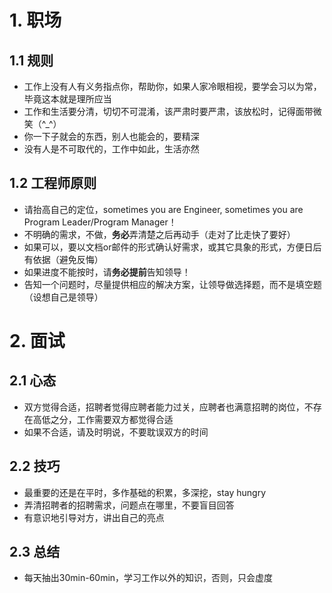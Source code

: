 # 1. 职场

## 1.1 规则

- 工作上没有人有义务指点你，帮助你，如果人家冷眼相视，要学会习以为常，毕竟这本就是理所应当
- 工作和生活要分清，切切不可混淆，该严肃时要严肃，该放松时，记得面带微笑（^_^）
- 你一下子就会的东西，别人也能会的，要精深
- 没有人是不可取代的，工作中如此，生活亦然

## 1.2 工程师原则

+ 请抬高自己的定位，sometimes you are Engineer, sometimes you are Program Leader/Program Manager！
+ 不明确的需求，不做，**务必**弄清楚之后再动手（走对了比走快了要好）
+ 如果可以，要以文档or邮件的形式确认好需求，或其它具象的形式，方便日后有依据（避免反悔）
+ 如果进度不能按时，请**务必提前**告知领导！
+ 告知一个问题时，尽量提供相应的解决方案，让领导做选择题，而不是填空题（设想自己是领导）

# 2. 面试

## 2.1 心态
* 双方觉得合适，招聘者觉得应聘者能力过关，应聘者也满意招聘的岗位，不存在高低之分，工作需要双方都觉得合适
* 如果不合适，请及时明说，不要耽误双方的时间
## 2.2 技巧
* 最重要的还是在平时，多作基础的积累，多深挖，stay hungry
* 弄清招聘者的招聘需求，问题点在哪里，不要盲目回答
* 有意识地引导对方，讲出自己的亮点
## 2.3 总结
* 每天抽出30min-60min，学习工作以外的知识，否则，只会虚度
